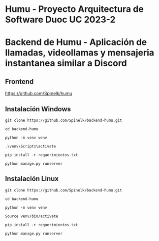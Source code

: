 # Humu - Proyecto Arquitectura de Software Duoc UC 2023-2
# Backend de Humu - Aplicación de llamadas, videollamas y mensajeria instantanea similar a Discord

## Frontend
https://github.com/Spinelk/humu


## Instalación Windows
```
git clone https://github.com/Spinelk/backend-humu.git

cd backend-humu

python -m venv venv

.\venv\Scripts\activate

pip install -r requerimientos.txt

python manage.py runserver

```

## Instalación Linux
```
git clone https://github.com/Spinelk/backend-humu.git

cd backend-humu

python -m venv venv

Source venv/bin/activate

pip install -r requerimientos.txt

python manage.py runserver

```